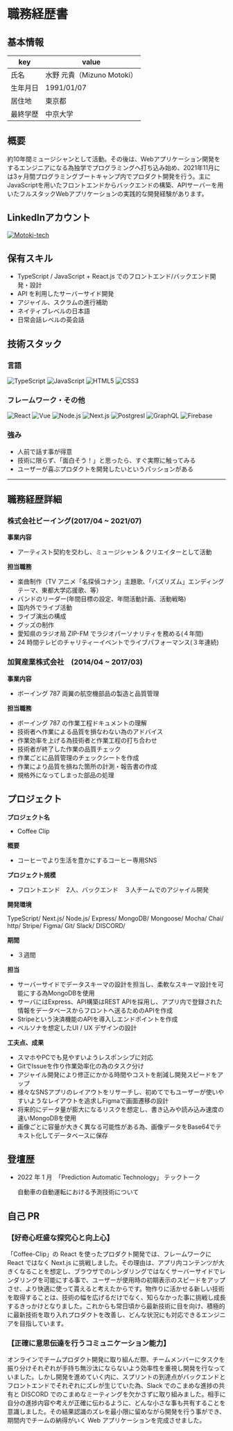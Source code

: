 # 職務経歴書

## 基本情報

| key      | value                      |
| -------- | -------------------------- |
| 氏名     | 水野 元貴（Mizuno Motoki） |
| 生年月日 | 1991/01/07                 |
| 居住地   | 東京都                     |
| 最終学歴 | 中京大学                   |

## 概要

約10年間ミュージシャンとして活動。その後は、Webアプリケーション開発をするエンジニアになる為独学でプログラミングへ打ち込み始め、2021年11月には3ヶ月間プログラミングブートキャンプ内でプロダクト開発を行う。主にJavaScriptを用いたフロントエンドからバックエンドの構築、APIサーバーを用いたフルスタックWebアプリケーションの実践的な開発経験があります。


## LinkedInアカウント

<p>
<a href="https://www.linkedin.com/in/motoki-mizuno-8a0793204/" target="_blank"><img alt="Motoki-tech" src="https://img.shields.io/badge/LinkedIn-0077B5?style=for-the-badge&logo=linkedin&logoColor=white"/></a>
</p>

## 保有スキル

- TypeScript / JavaScript + React.js でのフロントエンド/バックエンド開発・設計
- API を利用したサーバーサイド開発
- アジャイル、スクラムの進行補助
- ネイティブレベルの日本語
- 日常会話レベルの英会話


## 技術スタック

### 言語

<p>
    <img alt="TypeScript" src="https://img.shields.io/badge/-TypeScript-007ACC?style=flat-square&logo=typescript&logoColor=white" />
    <img alt="JavaScript" src="https://img.shields.io/badge/-JavaScript-F7DF1E?style=flat-square&logo=JavaScript&logoColor=white" />
    <img alt="HTML5" src="https://img.shields.io/badge/-Html5-E34F26.svg?logo=html5&style=flat-square&logoColor=white" />
    <img alt="CSS3" src="https://img.shields.io/badge/-Css3-1572B6.svg?logo=css3&style=flat-square"/>
</p>

### フレームワーク・その他

<p>
<img alt="React" src="https://img.shields.io/badge/-React-45b8d8?style=flat-square&logo=react&logoColor=white" />
<img alt="Vue" src="https://img.shields.io/badge/-Vue.js-4FC08D?style=flat-square&logo=Vue.js&logoColor=white" />
<img alt="Node.js" src="https://img.shields.io/badge/-Node.js-339933.svg?logo=node.js&style=flat-square&logoColor=white" />
<img alt="Next.js" src="https://img.shields.io/badge/-Next.js-000000.svg?logo=next.js&style=flat-square">
<img alt="Postgresl" src="https://img.shields.io/badge/-PostgreSQL-336791.svg?logo=postgresql&style=flat-square&logoColor=white" />
<img alt="GraphQL" src="https://img.shields.io/badge/-GraphQL-E10098?style=flat-square&logo=graphql&logoColor=white" />
<img alt="Firebase" src="https://img.shields.io/badge/-Firebase-FFCA28?style=flat-square&logo=Firebase&logoColor=white" />
</p>
    
### 強み
- 人前で話す事が得意
- 技術に限らず、「面白そう！」と思ったら、すぐ実際に触ってみる
- ユーザーが喜ぶプロダクトを開発したいというパッションがある
---

## 職務経歴詳細

    
### 株式会社ビーイング(2017/04 ~ 2021/07)　　
    
**事業内容**

- アーティスト契約を交わし、ミュージシャン & クリエイターとして活動

**担当職務**

- 楽曲制作（TV アニメ「名探偵コナン」主題歌、「バズリズム」エンディングテーマ、東都大学応援歌、等）
- バンドのリーダー(年間目標の設定、年間活動計画、活動戦略)
- 国内外でライブ活動
- ライブ演出の構成
- グッズの制作
- 愛知県のラジオ局 ZIP-FM でラジオパーソナリティを務める(４年間)
- 24 時間テレビのチャリティーイベントでライブパフォーマンス(３年連続)

    
### 加賀産業株式会社　(2014/04 ~ 2017/03)　

**事業内容**

- ボーイング 787 両翼の航空機部品の製造と品質管理

**担当職務**

- ボーイング 787 の作業工程ドキュメントの理解
- 技術者へ作業による品質を損なわない為のアドバイス
- 作業効率を上げる為技術者と作業工程の打ち合わせ
- 技術者が終了した作業の品質チェック
- 作業ごとに品質管理のチェックシートを作成
- 作業により品質を損ねた箇所の計測・報告書の作成
- 規格外になってしまった部品の処理
    
## プロジェクト
    
**プロジェクト名**

- Coffee Clip

**概要**

- コーヒーでより生活を豊かにするコーヒー専用SNS

**プロジェクト規模**

- フロントエンド　2人、バックエンド　３人チームでのアジャイル開発

**開発環境**

TypeScript/
Next.js/
Node.js/
Express/
MongoDB/
Mongoose/
Mocha/
Chai/
http/
Stripe/
Figma/
Git/
Slack/
DISCORD/

**期間**

- ３週間
    
**担当**

- サーバーサイドでデータスキーマの設計を担当し、柔軟なスキーマ設計を可能にする為MongoDBを使用
- サーバにはExpress、API構築はREST APIを採用し、アプリ内で登録された情報をデータベースからフロントへ送るためのAPIを作成
- Stripeという決済機能のAPIを導入しエンドポイントを作成
- ペルソナを想定したUI / UX デザインの設計

**工夫点、成果**

- スマホやPCでも見やすいようレスポンシブに対応
- GitでIssueを作り作業効率化の為のタスク分け
- アジャイル開発により修正にかかる時間やコストを削減し開発スピードをアップ
- 様々なSNSアプリのレイアウトをリサーチし、初めてでもユーザーが使いやすいようなレイアウトを追求しFigmaで画面遷移の設計
- 将来的にデータ量が膨大になるリスクを想定し、書き込みや読み込み速度の速いMongoDBを使用
- 画像ごとに容量が大きく異なる可能性がある為、画像データをBase64でテキスト化してデータベースに保存






    
## 登壇歴

- 2022 年 1 月　「Prediction Automatic Technology」 テックトーク

    自動車の自動運転における予測技術について

## 自己 PR

### 【好奇心旺盛な探究心と向上心】
    
「Coffee-Clip」の React を使ったプロダクト開発では、フレームワークに React ではなく Next.js に挑戦しました。その理由は、アプリ内コンテンツが大きくなることを想定し、ブラウザでのレンダリングではなくサーバーサイドでレンダリングを可能にする事で、ユーザーが使用時の初期表示のスピードをアップさせ、より快適に使って貰えると考えたからです。物作りに活かせる新しい技術を取得することは、技術の幅を広げるだけでなく、知らなかった事に挑戦し成長するきっかけとなりました。これからも常日頃から最新技術に目を向け、積極的に最新技術を取り入れプロダクトを改善し、どんな状況にも対応できるエンジニアを目指しています。

### 【正確に意思伝達を行うコミュニケーション能力】
オンラインでチームプロダクト開発に取り組んだ際、チームメンバーにタスクを振り分けそれぞれが手持ち無沙汰にならないよう効率性を重視し開発を行なっていました。しかし開発を進めていく内に、スプリントの到達点がバックエンドとフロントエンドでそれぞれにズレが生じていた為、Slack でのこまめな進捗の共有と DISCORD でのこまめなミーティングを欠かさずに取り組みました。相手に自分の進捗内容や考えが正確に伝わるように、どんな小さな事も共有することを意識しました。その結果認識のズレを最小限に留めながら開発を行う事ができ、期間内でチームの納得がいく Web アプリケーションを完成させました。
